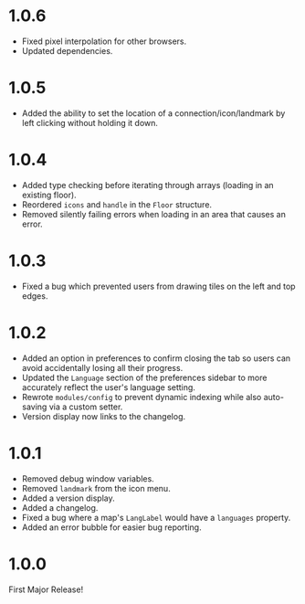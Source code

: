 # 1.0.6
- Fixed pixel interpolation for other browsers.
- Updated dependencies.

# 1.0.5
- Added the ability to set the location of a connection/icon/landmark by left clicking without holding it down.

# 1.0.4
- Added type checking before iterating through arrays (loading in an existing floor).
- Reordered `icons` and `handle` in the `Floor` structure.
- Removed silently failing errors when loading in an area that causes an error.

# 1.0.3
- Fixed a bug which prevented users from drawing tiles on the left and top edges.

# 1.0.2
- Added an option in preferences to confirm closing the tab so users can avoid accidentally losing all their progress.
- Updated the `Language` section of the preferences sidebar to more accurately reflect the user's language setting.
- Rewrote `modules/config` to prevent dynamic indexing while also auto-saving via a custom setter.
- Version display now links to the changelog.

# 1.0.1
- Removed debug window variables.
- Removed `landmark` from the icon menu.
- Added a version display.
- Added a changelog.
- Fixed a bug where a map's `LangLabel` would have a `languages` property.
- Added an error bubble for easier bug reporting.

# 1.0.0
First Major Release!